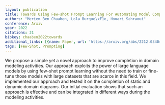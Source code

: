 ```yaml
---
layout: publication
title: Towards Using Few-shot Prompt Learning For Automating Model Completion
authors: "Meriem Ben Chaaben, Lola Burgue\xF1o, Houari Sahraoui"
conference: Arxiv
year: 2022
citations: 31
bibkey: chaaben2022towards
additional_links: [{name: Paper, url: 'https://arxiv.org/abs/2212.03404'}]
tags: [Few-Shot, Prompting]
---
```

We propose a simple yet a novel approach to improve completion in domain
modeling activities. Our approach exploits the power of large language models
by using few-shot prompt learning without the need to train or fine-tune those
models with large datasets that are scarce in this field. We implemented our
approach and tested it on the completion of static and dynamic domain diagrams.
Our initial evaluation shows that such an approach is effective and can be
integrated in different ways during the modeling activities.